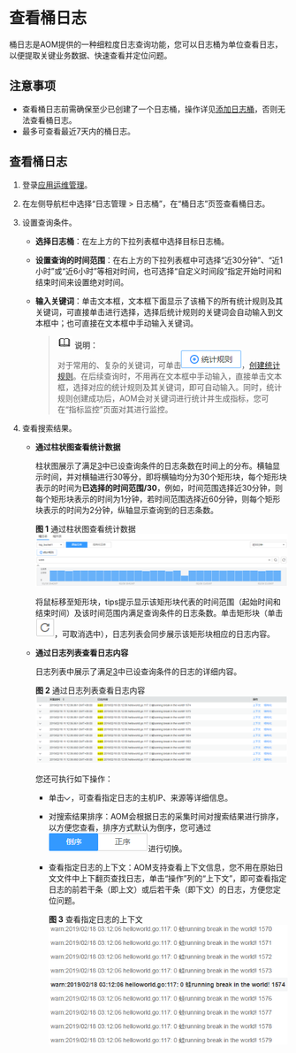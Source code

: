 # 查看桶日志<a name="ZH-CN_TOPIC_0141723572"></a>

桶日志是AOM提供的一种细粒度日志查询功能，您可以日志桶为单位查看日志，以便提取关键业务数据、快速查看并定位问题。

## 注意事项<a name="section31941717191818"></a>

-   查看桶日志前需确保至少已创建了一个日志桶，操作详见[添加日志桶](添加日志桶.md)，否则无法查看桶日志。
-   最多可查看最近7天内的桶日志。

## 查看桶日志<a name="section716253314187"></a>

1.  登录[应用运维管理](https://console.huaweicloud.com/aom/#/aom/ams/summary)。
2.  在左侧导航栏中选择“日志管理 \> 日志桶”，在“桶日志”页签查看桶日志。
3.  <a name="li13990166371"></a>设置查询条件。
    -   **选择日志桶**：在左上方的下拉列表框中选择目标日志桶。
    -   **设置查询的时间范围**：在右上方的下拉列表框中可选择“近30分钟”、“近1小时”或“近6小时”等相对时间，也可选择“自定义时间段”指定开始时间和结束时间来设置绝对时间。
    -   **输入关键词**：单击文本框，文本框下面显示了该桶下的所有统计规则及其关键词，可直接单击进行选择，选择后统计规则的关键词会自动输入到文本框中；也可直接在文本框中手动输入关键词。

        >![](public_sys-resources/icon-note.gif) **说明：**   
        >对于常用的、复杂的关键词，可单击![](figures/icon-statistical-rules.png)，[创建统计规则](创建统计规则.md)。在后续查询时，不用再在文本框中手动输入，直接单击文本框，选择对应的统计规则及其关键词，即可自动输入。同时，统计规则创建成功后，AOM会对关键词进行统计并生成指标，您可在“指标监控”页面对其进行监控。  


4.  查看搜索结果。
    -   **通过柱状图查看统计数据**

        柱状图展示了满足[3](#li13990166371)中已设查询条件的日志条数在时间上的分布。横轴显示时间，并对横轴进行30等分，即将横轴均分为30个矩形块，每个矩形块表示的时间为**已选择的时间范围/30**，例如，时间范围选择近30分钟，则每个矩形块表示的时间为1分钟，若时间范围选择近60分钟，则每个矩形块表示的时间为2分钟，纵轴显示查询到的日志条数。

        **图 1**  通过柱状图查看统计数据<a name="fig17289111921910"></a>  
        ![](figures/通过柱状图查看统计数据.png "通过柱状图查看统计数据")

        将鼠标移至矩形块，tips提示显示该矩形块代表的时间范围（起始时间和结束时间）及该时间范围内满足查询条件的日志条数。单击矩形块（单击![](figures/icon-log-refresh.png)，可取消选中），日志列表会同步展示该矩形块相应的日志内容。

    -   **通过日志列表查看日志内容**

        日志列表中展示了满足[3](#li13990166371)中已设查询条件的日志的详细内容。

        **图 2**  通过日志列表查看日志内容<a name="fig1247914582195"></a>  
        ![](figures/通过日志列表查看日志内容.png "通过日志列表查看日志内容")

        您还可执行如下操作：

        -   单击![](figures/icon-down-arrow.png)，可查看指定日志的主机IP、来源等详细信息。
        -   对搜索结果排序：AOM会根据日志的采集时间对搜索结果进行排序，以方便您查看，排序方式默认为倒序，您可通过![](figures/icon-rank.png)进行切换。
        -   查看指定日志的上下文：AOM支持查看上下文信息，您不用在原始日文文件中上下翻页查找日志，单击“操作”列的“上下文”，即可查看指定日志的前若干条（即上文）或后若干条（即下文）的日志，方便您定位问题。

            **图 3**  查看指定日志的上下文<a name="fig121263182013"></a>  
            ![](figures/查看指定日志的上下文.png "查看指定日志的上下文")





